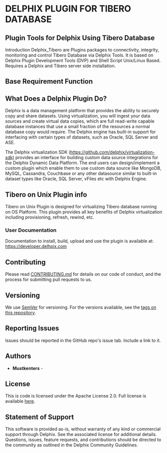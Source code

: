 # DELPHIX PLUGIN FOR TIBERO DATABASE

## Plugin Tools for Delphix Using Tibero Database


Introduction
Delphix_Tibero are Plugins packages to connectivity, integrity, monitoring and control Tibero Database via Delphix Tools. It is based on Delphix Plugin Development Tools (DVP) and Shell Script Unix/Linux Based. Requires a Delphix and Tibero server side installation.

## Base Requirement Function 


## What Does a Delphix Plugin Do?

Delphix is a data management platform that provides the ability to securely copy and share datasets. Using virtualization, you will ingest your data sources and create virtual data copies, which are full read-write capable database instances that use a small fraction of the resources a normal database copy would require. The Delphix engine has built-in support for interfacing with certain types of datasets, such as Oracle, SQL Server and ASE.

The Delphix virtualization SDK (https://github.com/delphix/virtualization-sdk) provides an interface for building custom data source integrations for the Delphix Dynamic Data Platform. The end users can design/implement a custom plugin which enable them to use custom data source like MongoDB, MySQL, Cassandra, Couchbase or any other datasource similar to built-in dataset types like Oracle, SQL Server, vFiles etc with Delphix Engine.

## Tibero on Unix Plugin info

Tibero on Unix Plugin is designed for virtualizing Tibero database running on OS Platform. This plugin provides all key benefits of Delphix virtualization including provisioning, refresh, rewind, etc.

### User Documentation

Documentation to install, build, upload and use the plugin is available at: https://developer.delhpix.com

## Contributing

Please read [CONTRIBUTING.md](https://github.com/delphix/.github/blob/master/CONTRIBUTING.md) for details on our code of conduct, and the process for submitting pull requests to us.

## Versioning

We use [SemVer](http://semver.org/) for versioning. For the versions available, see the [tags on this repository](https://github.com/your/project/tags). 

## Reporting Issues

Issues should be reported in the GitHub repo's issue tab. Include a link to it.

## Authors

* **Mustkenters** - 

## License

This is code is licensed under the Apache License 2.0. Full license is available [here](./LICENSE).

## Statement of Support

This software is provided as-is, without warranty of any kind or commercial support through Delphix. See the associated license for additional details. Questions, issues, feature requests, and contributions should be directed to the community as outlined in the Delphix Community Guidelines.

